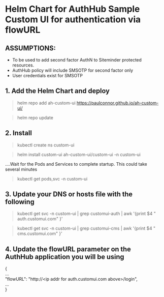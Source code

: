 # Helm Chart for AuthHub Sample Custom UI for authentication via flowURL

## ASSUMPTIONS:
- To be used to add second factor AuthN to Siteminder protected resources.
- AuthHub policy will include SMSOTP for second factor only
- User credentials exist for SMSOTP


## 1. Add the Helm Chart and deploy

> helm repo add ah-custom-ui https://paulconnor.github.io/ah-custom-ui/

> helm repo update


## 2. Install 

> kubectl create ns custom-ui

> helm install custom-ui ah-custom-ui/custom-ui -n custom-ui

....Wait for the Pods and Services to complete startup. This could take several minutes 

> kubectl get pods,svc -n custom-ui


## 3. Update your DNS or hosts file with the following

> kubectl get svc -n custom-ui | grep customui-auth | awk '{print $4 " auth.customui.com" }'

> kubectl get svc -n custom-ui | grep customui-cms | awk '{print $4 " cms.customui.com" }'

## 4. Update the flowURL parameter on the AuthHub application you will be using

{  
  ...  
  "flowURL": "http://\<ip addr for auth.customui.com above\>/login",  
  ...  
}  
  
